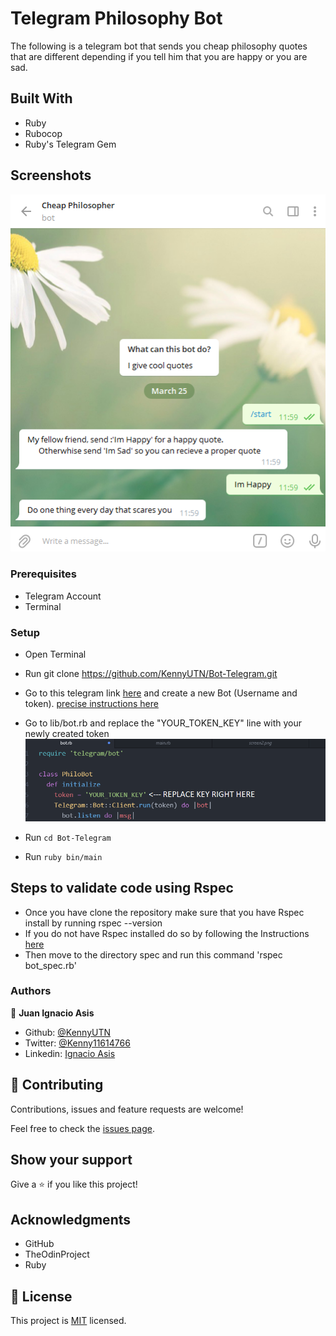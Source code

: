 # Telegram Philosophy Bot
The following is a telegram bot that sends you cheap philosophy quotes that are different depending if you tell him that you are happy or you are sad.

## Built With
- Ruby
- Rubocop
- Ruby's Telegram Gem

## Screenshots
<img src="./media/screen2.png" />

### Prerequisites

- Telegram Account
- Terminal


### Setup
- Open Terminal
- Run git clone https://github.com/KennyUTN/Bot-Telegram.git

- Go to this telegram link [here](https://t.me/botfather) and create a new Bot (Username and token). [precise instructions here](https://core.telegram.org/bots#6-botfather)



- Go to lib/bot.rb and replace the "YOUR_TOKEN_KEY" line with your newly created token
   <img src="./media/screen1.png" />
- Run `cd Bot-Telegram`

- Run `ruby bin/main`

## Steps to validate code using Rspec
- Once you have clone the repository make sure that you have Rspec install by running rspec --version
- If you do not have Rspec installed do so by following the Instructions [here](https://medium.com/@amliving/my-rails-rspec-set-up-6451269847f9)
- Then move to the directory spec and run this command 'rspec bot_spec.rb'

### Authors

👤 **Juan Ignacio Asis**

- Github: [@KennyUTN](https://github.com/Berabjesus)
- Twitter: [@Kenny11614766](https://twitter.com/Kenny11614766)
- Linkedin: [Ignacio Asis](https://www.linkedin.com/in/ignacio-asis-b8214b183/)

## 🤝 Contributing

Contributions, issues and feature requests are welcome!

Feel free to check the [issues page](https://github.com/KennyUTN/Bot-Telegram).

## Show your support

Give a ⭐️ if you like this project!

## Acknowledgments

- GitHub
- TheOdinProject
- Ruby

## 📝 License

This project is [MIT](lic.url) licensed.
